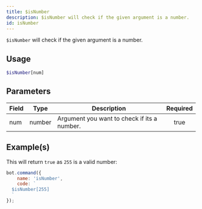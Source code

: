 ```yaml
---
title: $isNumber
description: $isNumber will check if the given argument is a number.
id: isNumber
---
```


`$isNumber` will check if the given argument is a number.

## Usage

```php
$isNumber[num]
```

## Parameters

| Field | Type   | Description                                 | Required |
| ----- | ------ | ------------------------------------------- | :------: |
| num   | number | Argument you want to check if its a number. |   true   |

## Example(s)

This will return `true` as `255` is a valid number:

```javascript
bot.command({
    name: 'isNumber',
    code: `
  $isNumber[255]
  `
});
```
